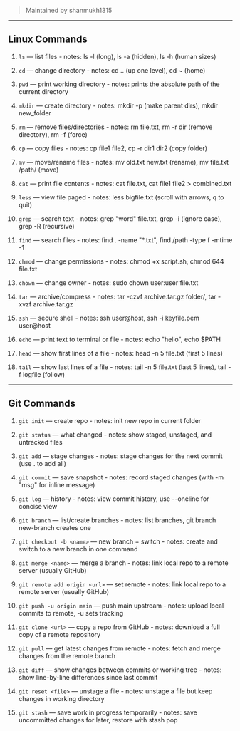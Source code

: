 > Maintained by shanmukh1315

---

## Linux Commands 

1. `ls` — list files  - notes: ls -l (long), ls -a (hidden), ls -h (human sizes)

2. `cd` — change directory     - notes: cd .. (up one level), cd ~ (home)

3. `pwd` — print working directory     - notes: prints the absolute path of the current directory

4. `mkdir` — create directory  - notes: mkdir -p (make parent dirs), mkdir new_folder

5. `rm` — remove files/directories  - notes: rm file.txt, rm -r dir (remove directory), rm -f (force)

6. `cp` — copy files  - notes: cp file1 file2, cp -r dir1 dir2 (copy folder)

7. `mv` — move/rename files  - notes: mv old.txt new.txt (rename), mv file.txt /path/ (move)

8. `cat` — print file contents  - notes: cat file.txt, cat file1 file2 > combined.txt

9. `less` — view file paged  - notes: less bigfile.txt (scroll with arrows, q to quit)

10. `grep` — search text  - notes: grep "word" file.txt, grep -i (ignore case), grep -R (recursive)

11. `find` — search files - notes: find . -name "*.txt", find /path -type f -mtime -1
 
12. `chmod` — change permissions  - notes: chmod +x script.sh, chmod 644 file.txt

13. `chown` — change owner  - notes: sudo chown user:user file.txt

14. `tar` — archive/compress  - notes: tar -czvf archive.tar.gz folder/, tar -xvzf archive.tar.gz

15. `ssh` — secure shell   - notes: ssh user@host, ssh -i keyfile.pem user@host

16. `echo` — print text to terminal or file  - notes: echo "hello", echo $PATH
17. `head` — show first lines of a file  - notes: head -n 5 file.txt (first 5 lines)
18. `tail` — show last lines of a file  - notes: tail -n 5 file.txt (last 5 lines), tail -f logfile (follow)

---

## Git Commands 

1. `git init` — create repo    - notes: init new repo in current folder
 
2. `git status` — what changed  - notes: show staged, unstaged, and untracked files

3. `git add` — stage changes  - notes: stage changes for the next commit (use . to add all)

4. `git commit` — save snapshot  - notes: record staged changes (with -m "msg" for inline message)

5. `git log` — history  - notes: view commit history, use --oneline for concise view

6. `git branch` — list/create branches  - notes: list branches, git branch new-branch creates one

7. `git checkout -b <name>` — new branch + switch  - notes: create and switch to a new branch in one command

8. `git merge <name>` — merge a branch  - notes: link local repo to a remote server (usually GitHub)

9. `git remote add origin <url>` — set remote  - notes: link local repo to a remote server (usually GitHub)

10. `git push -u origin main` — push main upstream  - notes: upload local commits to remote, -u sets tracking

11. `git clone <url>` — copy a repo from GitHub  - notes: download a full copy of a remote repository

12. `git pull` — get latest changes from remote  - notes: fetch and merge changes from the remote branch

13. `git diff` — show changes between commits or working tree  - notes: show line-by-line differences since last commit

14. `git reset <file>` — unstage a file  - notes: unstage a file but keep changes in working directory

15. `git stash` — save work in progress temporarily  - notes: save uncommitted changes for later, restore with stash pop


